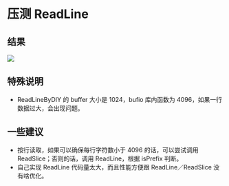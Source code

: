 # 压测 ReadLine

## 结果

![](http://bigfile.b0.upaiyun.com/snapshots/ba5622a8-7fd5-42bf-9961-05f25d624015.png)

## 特殊说明

- ReadLineByDIY 的 buffer 大小是 1024，bufio 库内函数为 4096，如果一行数据过大，会出现问题。

## 一些建议

- 按行读取，如果可以确保每行字符数小于 4096 的话，可以尝试调用 ReadSlice；否则的话，调用 ReadLine，根据 isPrefix 判断。
- 自己实现 ReadLine 代码量太大，而且性能方便跟 ReadLine／ReadSlice 没有啥优化。
